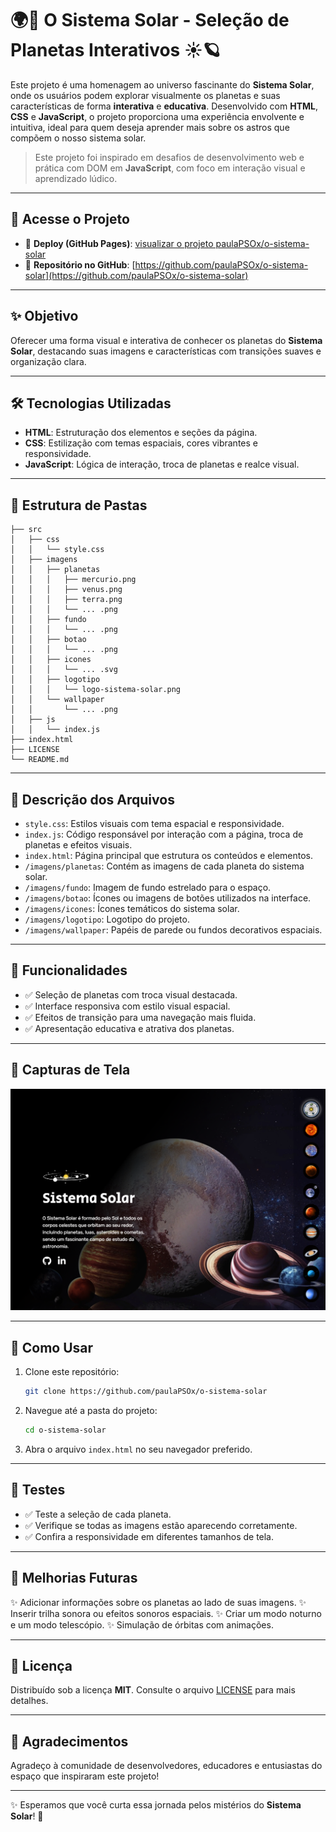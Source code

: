 # 🌍🌌 O Sistema Solar - Seleção de Planetas Interativos ☀️🪐

Este projeto é uma homenagem ao universo fascinante do **Sistema Solar**, onde os usuários podem explorar visualmente os planetas e suas características de forma **interativa** e **educativa**. Desenvolvido com **HTML**, **CSS** e **JavaScript**, o projeto proporciona uma experiência envolvente e intuitiva, ideal para quem deseja aprender mais sobre os astros que compõem o nosso sistema solar.

> Este projeto foi inspirado em desafios de desenvolvimento web e prática com DOM em **JavaScript**, com foco em interação visual e aprendizado lúdico.

---

## 📌 Acesse o Projeto

- 🔗 **Deploy (GitHub Pages)**: [visualizar o projeto paulaPSOx/o-sistema-solar](https://paulapsox.github.io/o-sistema-solar/)
- 📁 **Repositório no GitHub**: [https://github.com/paulaPSOx/o-sistema-solar](https://github.com/paulaPSOx/o-sistema-solar)

---

## ✨ Objetivo

Oferecer uma forma visual e interativa de conhecer os planetas do **Sistema Solar**, destacando suas imagens e características com transições suaves e organização clara.

---

## 🛠️ Tecnologias Utilizadas

- **HTML**: Estruturação dos elementos e seções da página.
- **CSS**: Estilização com temas espaciais, cores vibrantes e responsividade.
- **JavaScript**: Lógica de interação, troca de planetas e realce visual.

---

## 📁 Estrutura de Pastas

```
├── src
│   ├── css
│   │   └── style.css
│   ├── imagens
│   │   ├── planetas
│   │   │   ├── mercurio.png
│   │   │   ├── venus.png
│   │   │   ├── terra.png
│   │   │   └── ... .png
│   │   ├── fundo
│   │   │   └── ... .png
│   │   ├── botao
│   │   │   └── ... .png
│   │   ├── icones
│   │   │   └── ... .svg
│   │   ├── logotipo
│   │   │   └── logo-sistema-solar.png
│   │   └── wallpaper
│   │       └── ... .png
│   ├── js
│   │   └── index.js
├── index.html
├── LICENSE
└── README.md
```

---

## 📄 Descrição dos Arquivos

- `style.css`: Estilos visuais com tema espacial e responsividade.
- `index.js`: Código responsável por interação com a página, troca de planetas e efeitos visuais.
- `index.html`: Página principal que estrutura os conteúdos e elementos.
- `/imagens/planetas`: Contém as imagens de cada planeta do sistema solar.
- `/imagens/fundo`: Imagem de fundo estrelado para o espaço.
- `/imagens/botao`: Ícones ou imagens de botões utilizados na interface.
- `/imagens/icones`: Ícones temáticos do sistema solar.
- `/imagens/logotipo`: Logotipo do projeto.
- `/imagens/wallpaper`: Papéis de parede ou fundos decorativos espaciais.

---

## 🌟 Funcionalidades

- ✅ Seleção de planetas com troca visual destacada.
- ✅ Interface responsiva com estilo visual espacial.
- ✅ Efeitos de transição para uma navegação mais fluida.
- ✅ Apresentação educativa e atrativa dos planetas.

---

## 📸 Capturas de Tela

![Preview do Projeto](background-o-sistema-solar.png)

---

## 🚀 Como Usar

1. Clone este repositório:
   ```bash
   git clone https://github.com/paulaPSOx/o-sistema-solar
   ```

2. Navegue até a pasta do projeto:
   ```bash
   cd o-sistema-solar
   ```

3. Abra o arquivo `index.html` no seu navegador preferido.

---

## 🧪 Testes

- ✅ Teste a seleção de cada planeta.
- ✅ Verifique se todas as imagens estão aparecendo corretamente.
- ✅ Confira a responsividade em diferentes tamanhos de tela.

---

## 🌠 Melhorias Futuras

✨ Adicionar informações sobre os planetas ao lado de suas imagens.
✨ Inserir trilha sonora ou efeitos sonoros espaciais.
✨ Criar um modo noturno e um modo telescópio.
✨ Simulação de órbitas com animações.

---

## 📝 Licença

Distribuído sob a licença **MIT**. Consulte o arquivo [LICENSE](./LICENSE) para mais detalhes.

---

## 🙏 Agradecimentos

Agradeço à comunidade de desenvolvedores, educadores e entusiastas do espaço que inspiraram este projeto!

---

✨ Esperamos que você curta essa jornada pelos mistérios do **Sistema Solar**! 🌠
